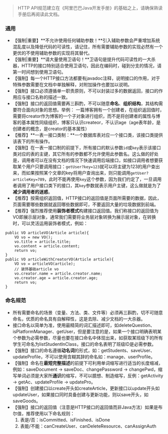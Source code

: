 > HTTP API规范建立在《阿里巴巴Java开发手册》的基础之上，请确保熟读手册后再阅读此文档。

### 通用

- 【强制|重要】**不允许使用任何辅助参数！**引入辅助参数会严重增加系统混乱度以及降低代码的可读性，请记住，所有需要辅助参数的实现必然有一个更优的不使用辅助参数的实现将其替代。
- 【强制|重要】**请大量使用卫语句！**卫语句是提升代码可读性的一大杀器，HTTP的接口特别适合使用卫语句，因此在编码时，碰到分支的情况，请第一时间想到使用卫语句。
- 【强制】每一个HTTP接口方法都要有javadoc注释，说明接口的作用，对于特殊参数需要在文档中单独解释，对附加操作也要加以说明。
- 【强制】接口必须遵循单一职责原则，不可以封装过多的数据返回，接口的作用应与接口名称的描述一致。
- 【强制】接口的返回值需要再三斟酌，不可以随意**命名**、**组织结构**，其结构需要符合面向对象的思想。举例：
   一篇博客拥有一个创建者，在组织返回值时，需要将creator作为博客的一个子对象进行组织，而不是将创建者的属性与博客的基本属性同级组织，博客只认识createor，不认识age（age表年龄，是创建者的概念，是creator的基本属性）
- 【推荐】**一表一接口类制：**一个数据库表对应一个接口类，该接口类提供该表下的所有操作。
- 【强制】在一表一接口制的前提下，所有接口的默认参数`id`或`key`表示该接口类对应的表的主键，其它所有的参数都不允许使用此参数名。这么做的好处是，调用者可以在没有文档的情况下快速调用后端接口，如接口调用者想要获取某个用户只要调用接口：`getUser?key=123`就可以将主键为123的用户查出来，而如果按照某个文章的key将用户查询出来，则只能调用`getUser?articleKey=789`，此时不能再使用`key`这个参数，因为我们约定了，一旦调用者调用了用户接口类下的接口，其`key`参数就表示用户主键，这么做就是为了**减少调用者的迷惑**。
- 【推荐】按需组织返回值，HTTP接口的返回值是页面所需要的数据，因此，页面需要哪些数据就返回哪些数据即可，不要返回大量的垃圾数据到前端。
- 【推荐】强烈推荐使用**装饰者模式**构建接口返回值。我们称接口的返回值为VO即展示层对象，通常我们需要将业务层对象转换为展示层对象，在转换时，可以灵活运用装饰者模式，例如：
```
public VO articleVO(Article article){
    VO vo = new VO();
    vo.title = article.title;
    vo.content = article.content;
    return vo;
}
public VO articleWithCreatorVO(Article article){
    VO vo = articleVO(article);
    // 装饰基础article vo
    vo.creator.name = article.creator.name;
    vo.creator.age = article.creator.age;
    return vo;
}
```






###  命名规范
- 所有需要命名的场景（变量、方法、类、文件等）必须再三斟酌，切不可随意命名，优质的命名具有自解释性，这是去除、减少文档的一大杀器。
- 接口命名以简单为准，使用最精简的词汇描述即可，如deleteQuestion、isPlatformManager、getUser，但是要注意的是，如果一个接口明确表明某个参数为必需参数，尽量也要在接口命名中体现出来，如获取某班级下的所有学生可命名为listStudentInClass，接口的命名表明了班级ID是必需参数。
- 【强制】接口的命名遵循**动名词**的形式，如：getStudents、saveUser、updateProfile，不可以使用含糊其辞的命名如：manage、userProfile。
- 【强制】命名在**最短完整描述**的前提下可利用单词缩写进行适当的长度缩减，例如：saveDocument -> saveDoc、changePassword -> changePwd，缩写单词必须是大家所**通识**的缩写，不可以臆想、制造缩写，反例：getActivity -> getAc、updateProfile -> updatePro。
- 【强制】创建接口以create开头如createArticle，更新接口以update开头如updateUser，如果接口同时具备创建与更新功能，则以save开头，如saveGoods。
- 【强制】接口的返回值（注意是HTTP接口的返回值而非Java方法）如果是布尔值，推荐使用以下命名规则：
   1. 表是/否：isCommitted、isFinished、isDone
   2. 表能/不能：canCreateUser、canDeleteResource、canAssignAuth



